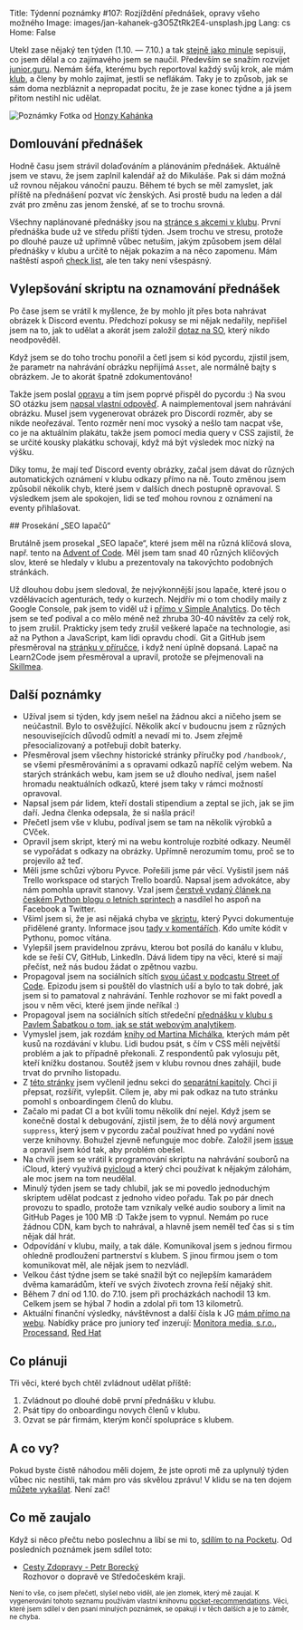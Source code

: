 Title: Týdenní poznámky #107: Rozjíždění přednášek, opravy všeho možného
Image: images/jan-kahanek-g3O5ZtRk2E4-unsplash.jpg
Lang: cs
Home: False


Utekl zase nějaký ten týden (1.10. — 7.10.) a tak [stejně jako minule]({filename}/2022-09-30_tydenni-poznamky-106-onboarding-clenu-volby-a-pulmaraton.md) sepisuji, co jsem dělal a co zajímavého jsem se naučil. Především se snažím rozvíjet [junior.guru](https://junior.guru/). Nemám šéfa, kterému bych reportoval každý svůj krok, ale mám [klub](https://junior.guru/club/), a členy by mohlo zajímat, jestli se neflákám. Taky je to způsob, jak se sám doma nezbláznit a nepropadat pocitu, že je zase konec týdne a já jsem přitom nestihl nic udělat.

![Poznámky]({static}/images/jan-kahanek-g3O5ZtRk2E4-unsplash.jpg)
Fotka od [Honzy Kahánka](https://unsplash.com/@honza_kahanek)


## Domlouvání přednášek

Hodně času jsem strávil dolaďováním a plánováním přednášek. Aktuálně jsem ve stavu, že jsem zaplnil kalendář až do Mikuláše. Pak si dám možná už rovnou nějakou vánoční pauzu. Během té bych se měl zamyslet, jak příště na přednášení pozvat víc ženských. Asi prostě budu na leden a dál zvát pro změnu zas jenom ženské, ať se to trochu srovná.

Všechny naplánované přednášky jsou na [stránce s akcemi v klubu](https://junior.guru/events/). První přednáška bude už ve středu příští týden. Jsem trochu ve stresu, protože po dlouhé pauze už upřímně vůbec netuším, jakým způsobem jsem dělal přednášky v klubu a určitě to nějak pokazím a na něco zapomenu. Mám naštěstí aspoň [check list](https://gist.github.com/honzajavorek/b1a77651e566cb6405a131bbf1fb0692), ale ten taky není všespásný.


## Vylepšování skriptu na oznamování přednášek

Po čase jsem se vrátil k myšlence, že by mohlo jít přes bota nahrávat obrázek k Discord eventu. Předchozí pokusy se mi nějak nedařily, nepřišel jsem na to, jak to udělat a akorát jsem založil [dotaz na SO](https://stackoverflow.com/q/72134026/325365), který nikdo neodpověděl.

Když jsem se do toho trochu ponořil a četl jsem si kód pycordu, zjistil jsem, že parametr na nahrávání obrázku nepřijímá `Asset`, ale normálně bajty s obrázkem. Je to akorát špatně zdokumentováno!

Takže jsem poslal [opravu](https://github.com/Pycord-Development/pycord/pull/1667) a tím jsem poprvé přispěl do pycordu :) Na svou SO otázku jsem [napsal vlastní odpověď](https://stackoverflow.com/a/73989454/325365). A naimplementoval jsem nahrávání obrázku. Musel jsem vygenerovat obrázek pro Discordí rozměr, aby se nikde neořezával. Tento rozměr není moc vysoký a nešlo tam nacpat vše, co je na aktuálním plakátu, takže jsem pomocí media query v CSS zajistil, že se určité kousky plakátku schovají, když má být výsledek moc nízký na výšku.

Díky tomu, že mají teď Discord eventy obrázky, začal jsem dávat do různých automatických oznámení v klubu odkazy přímo na ně. Touto změnou jsem způsobil několik chyb, které jsem v dalších dnech postupně opravoval. S výsledkem jsem ale spokojen, lidi se teď mohou rovnou z oznámení na eventy přihlašovat.


## Prosekání „SEO lapačů“

Brutálně jsem prosekal „SEO lapače“, které jsem měl na různá klíčová slova, např. tento na [Advent of Code](https://junior.guru/topics/adventofcode/). Měl jsem tam snad 40 různých klíčových slov, které se hledaly v klubu a prezentovaly na takovýchto podobných stránkách.

Už dlouhou dobu jsem sledoval, že nejvýkonnější jsou lapače, které jsou o vzdělávacích agenturách, tedy o kurzech. Nejdřív mi o tom chodily maily z Google Console, pak jsem to viděl už i [přímo v Simple Analytics](https://simpleanalytics.com/junior.guru?search=paths%3Atopics&period=year&count=1). Do těch jsem se teď podíval a co mělo méně než zhruba 30-40 návštěv za celý rok, to jsem zrušil. Prakticky jsem tedy zrušil veškeré lapače na technologie, asi až na Python a JavaScript, kam lidi opravdu chodí. Git a GitHub jsem přesměroval na [stránku v příručce](https://junior.guru/handbook/git/), i když není úplně dopsaná. Lapač na Learn2Code jsem přesměroval a upravil, protože se přejmenovali na [Skillmea](https://junior.guru/topics/skillmea/).


## Další poznámky

- Užíval jsem si týden, kdy jsem nešel na žádnou akci a ničeho jsem se neúčastnil. Bylo to osvěžující. Několik akcí v budoucnu jsem z různých nesouvisejících důvodů odmítl a nevadí mi to. Jsem zřejmě přesocializovaný a potřebuji dobít baterky.
- Přesměroval jsem všechny historické stránky příručky pod `/handbook/`, se všemi přesměrováními a s opravami odkazů napříč celým webem. Na starých stránkách webu, kam jsem se už dlouho nedíval, jsem našel hromadu neaktuálních odkazů, které jsem taky v rámci možností opravoval.
- Napsal jsem pár lidem, kteří dostali stipendium a zeptal se jich, jak se jim daří. Jedna členka odepsala, že si našla práci!
- Přečetl jsem vše v klubu, podíval jsem se tam na několik výrobků a CVček.
- Opravil jsem skript, který mi na webu kontroluje rozbité odkazy. Neuměl se vypořádat s odkazy na obrázky. Upřímně nerozumím tomu, proč se to projevilo až teď.
- Měli jsme schůzi výboru Pyvce. Pořešili jsme pár věcí. Vyšistil jsem náš Trello workspace od starých Trello boardů. Napsal jsem advokátce, aby nám pomohla upravit stanovy. Vzal jsem [čerstvě vydaný článek na českém Python blogu o letních sprintech](https://blog.python.cz/Letni-sprinty-Python-komunity-v-Msenem) a nasdílel ho aspoň na Facebook a Twitter.
- Všiml jsem si, že je asi nějaká chyba ve [skriptu](https://github.com/pyvec/docs.pyvec.org/blob/master/_scripts/generate_grants.py), který Pyvci dokumentuje přidělené granty. Informace jsou [tady v komentářích](https://github.com/pyvec/docs.pyvec.org/pull/292). Kdo umíte kódit v Pythonu, pomoc vítána.
- Vylepšil jsem pravidelnou zprávu, kterou bot posílá do kanálu v klubu, kde se řeší CV, GitHub, LinkedIn. Dává lidem tipy na věci, které si mají přečíst, než nás budou žádat o zpětnou vazbu.
- Propagoval jsem na sociálních sítích [svou účast v podcastu Street of Code](https://streetofcode.sk/podcast/juniorguru). Epizodu jsem si pouštěl do vlastních uší a bylo to tak dobré, jak jsem si to pamatoval z nahrávání. Tenhle rozhovor se mi fakt povedl a jsou v něm věci, které jsem jinde neříkal :)
- Propagoval jsem na sociálních sítích středeční [přednášku v klubu s Pavlem Šabatkou o tom, jak se stát webovým analytikem](https://junior.guru/events/).
- Vymyslel jsem, jak rozdám [knihy od Martina Michálka](https://www.vzhurudolu.cz/css-layout/), kterých mám pět kusů na rozdávání v klubu. Lidi budou psát, s čím v CSS měli největší problém a jak to případně překonali. Z respondentů pak vylosuju pět, kteří knížku dostanou. Soutěž jsem v klubu rovnou dnes zahájil, bude trvat do prvního listopadu.
- Z [této stránky](https://junior.guru/handbook/learn/) jsem vyčlenil jednu sekci do [separátní kapitoly](https://junior.guru/handbook/help/). Chci ji přepsat, rozšířit, vylepšit. Cílem je, aby mi pak odkaz na tuto stránku pomohl s onboardingem členů do klubu.
- Začalo mi padat CI a bot kvůli tomu několik dní nejel. Když jsem se konečně dostal k debugování, zjistil jsem, že to dělá nový argument `suppress`, který jsem v pycordu začal používat hned po vydání nové verze knihovny. Bohužel zjevně nefunguje moc dobře. Založil jsem [issue](https://github.com/Pycord-Development/pycord/issues/1674) a opravil jsem kód tak, aby problém obešel.
- Na chvíli jsem se vrátil k programování skriptu na nahrávání souborů na iCloud, který využívá [pyicloud](https://pypi.org/project/pyicloud/) a který chci používat k nějakým zálohám, ale moc jsem na tom neudělal.
- Minulý týden jsem se tady chlubil, jak se mi povedlo jednoduchým skriptem udělat podcast z jednoho video pořadu. Tak po pár dnech provozu to spadlo, protože tam vznikaly velké audio soubory a limit na GitHub Pages je 100 MB :D Takže jsem to vypnul. Nemám po ruce žádnou CDN, kam bych to nahrával, a hlavně jsem neměl teď čas si s tím nějak dál hrát.
- Odpovídání v klubu, maily, a tak dále. Komunikoval jsem s jednou firmou ohledně prodloužení partnerství s klubem. S jinou firmou jsem o tom komunikovat měl, ale nějak jsem to nezvládl.
- Velkou část týdne jsem se také snažil být co nejlepším kamarádem dvěma kamarádům, kteří ve svých životech zrovna řeší nějaký shit.
- Během 7 dní od 1.10. do 7.10. jsem při procházkách nachodil 13 km. Celkem jsem se hýbal 7 hodin a zdolal při tom 13 kilometrů.
- Aktuální finanční výsledky, návštěvnost a další čísla k JG [mám přímo na webu](https://junior.guru/open/). Nabídky práce pro juniory teď inzerují: [Monitora media, s.r.o.](https://junior.guru/jobs/2b1ab731247b03b291bd7c4a0177e052df5ae4a5937144b4f2ce9d11/), [Processand](https://junior.guru/jobs/dbbb7bf406b3c33aeba36cae817919d44bfb368a08fb1b4899dba130/), [Red Hat](https://junior.guru/jobs/34fa3ec07892dd3ff64458e2ccbf12578e00860483427e9e7c4847bc/)


## Co plánuji

Tři věci, které bych chtěl zvládnout udělat příště:

1. Zvládnout po dlouhé době první přednášku v klubu.
2. Psát tipy do onboardingu novych členů v klubu.
3. Ozvat se pár firmám, kterým končí spolupráce s klubem.


## A co vy?

Pokud byste čistě náhodou měli dojem, že jste oproti mě za uplynulý týden vůbec nic nestihli, tak mám pro vás skvělou zprávu! V klidu se na ten dojem [můžete vykašlat]({filename}/2020-06-04_neni-to-zavod.md). Není zač!


## Co mě zaujalo

Když si něco přečtu nebo poslechnu a líbí se mi to, [sdílím to na Pocketu](https://getpocket.com/@honzajavorek). Od posledních poznámek jsem sdílel toto:

- [Cesty Zdopravy - Petr Borecký](https://getpocket.com/redirect?&url=https%3A%2F%2Fovercast.fm%2F%2BpkEsC0dgM&h=d07e8e417c78390bdb6719db97ec537ca202eab61c289997b46f88523e93e9c0)<br>Rozhovor o dopravě ve Středočeském kraji.

<small>Není to vše, co jsem přečetl, slyšel nebo viděl, ale jen zlomek, který mě zaujal. K vygenerování tohoto seznamu používám vlastní knihovnu <a href="https://pypi.org/project/pocket-recommendations/">pocket-recommendations</a>. Věci, které jsem sdílel v den psaní minulých poznámek, se opakují i v těch dalších a je to záměr, ne chyba.</small>
